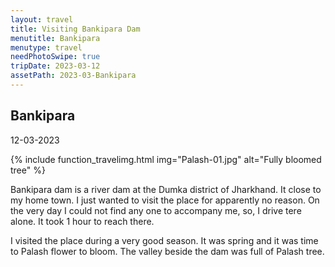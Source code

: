 ```yaml
---
layout: travel
title: Visiting Bankipara Dam
menutitle: Bankipara
menutype: travel
needPhotoSwipe: true
tripDate: 2023-03-12
assetPath: 2023-03-Bankipara
---
```


## Bankipara
12-03-2023


{% include function_travelimg.html img="Palash-01.jpg" alt="Fully bloomed tree" %}

Bankipara dam is a river dam at the Dumka district of Jharkhand. It close to my home town. I just wanted to visit the place for apparently no reason. On the very day I could not find any one to accompany me, so, I drive tere alone. It took 1 hour to reach there.

I visited the place during a very good season. It was spring and it was time to Palash flower to bloom. The valley beside the dam was full of Palash tree.
